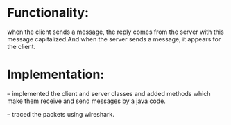# Functionality:
when the client sends a message, the reply comes from the server with this message capitalized.And when the server sends a message, it appears for the client.

# Implementation:
– implemented the client and server classes and added methods which make them receive and send messages by a java
code.

– traced the packets using wireshark.

